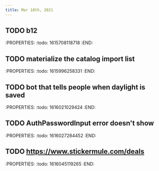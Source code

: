 ```yaml
---
title: Mar 18th, 2021
---
```


## TODO b12
:PROPERTIES:
:todo: 1615708118718
:END:
## TODO materialize the catalog import list
:PROPERTIES:
:todo: 1615996258331
:END:
## TODO bot that tells people when daylight is saved
:PROPERTIES:
:todo: 1616021029424
:END:
## TODO AuthPasswordInput error doesn't show
:PROPERTIES:
:todo: 1616027284452
:END:
## TODO https://www.stickermule.com/deals
:PROPERTIES:
:todo: 1616045119265
:END:
